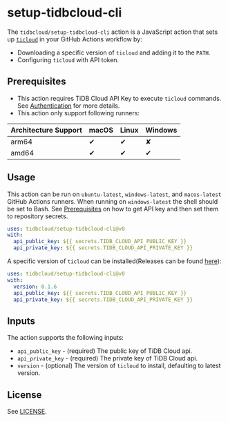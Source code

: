 # setup-tidbcloud-cli

The `tidbcloud/setup-tidbcloud-cli` action is a JavaScript action that sets up [`ticloud`](https://github.com/tidbcloud/tidbcloud-cli) in your GitHub Actions workflow by:

- Downloading a specific version of `ticloud` and adding it to the `PATH`.
- Configuring `ticloud` with API token.

## Prerequisites

- This action requires TiDB Cloud API Key to execute `ticloud` commands.
  See [Authentication](https://docs.pingcap.com/tidbcloud/api/v1beta#section/Authentication) for more details.
- This action only support following runners:

| Architecture Support | macOS | Linux | Windows |
| -------------------- | ----- | ----- | ------- |
| arm64                | ✔    | ✔    | ✘       |
| amd64                | ✔    | ✔    | ✔      |

## Usage

This action can be run on `ubuntu-latest`, `windows-latest`, and `macos-latest` GitHub Actions runners. When running on `windows-latest` the shell should be set to Bash.
See [Prerequisites](#prerequisites) on how to get API key and then set them to repository secrets.

```yaml
uses: tidbcloud/setup-tidbcloud-cli@v0
with:
  api_public_key: ${{ secrets.TIDB_CLOUD_API_PUBLIC_KEY }}
  api_private_key: ${{ secrets.TIDB_CLOUD_API_PRIVATE_KEY }}
```

A specific version of `ticloud` can be installed(Releases can be found [here](https://github.com/tidbcloud/tidbcloud-cli/releases)):

```yaml
uses: tidbcloud/setup-tidbcloud-cli@v0
with:
  version: 0.1.6
  api_public_key: ${{ secrets.TIDB_CLOUD_API_PUBLIC_KEY }}
  api_private_key: ${{ secrets.TIDB_CLOUD_API_PRIVATE_KEY }}
```

## Inputs

The action supports the following inputs:

- `api_public_key` - (required) The public key of TiDB Cloud api.
- `api_private_key` - (required) The private key of TiDB Cloud api.
- `version` - (optional) The version of `ticloud` to install, defaulting to latest version.

## License

See [LICENSE](LICENSE).
